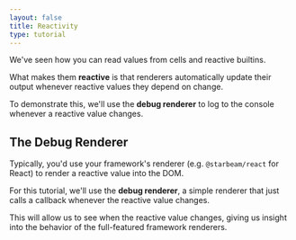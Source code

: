 ```yaml
---
layout: false
title: Reactivity
type: tutorial
---
```


<script setup lang="ts">
import Tutorial from "@tutorial-vue/Tutorial/Tutorial.vue";
</script>

<Tutorial>

We've seen how you can read values from cells and reactive
builtins.

What makes them **reactive** is that renderers automatically
update their output whenever reactive values they depend on
change.

To demonstrate this, we'll use the **debug renderer** to log to
the console whenever a reactive value changes.

## The Debug Renderer

Typically, you'd use your framework's renderer (e.g.
`@starbeam/react` for React) to render a reactive value into the
DOM.

For this tutorial, we'll use the **debug renderer**, a simple
renderer that just calls a callback whenever the reactive value
changes.

This will allow us to see when the reactive value changes, giving
us insight into the behavior of the full-featured framework
renderers.

</Tutorial>
